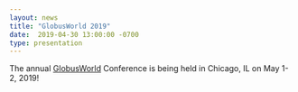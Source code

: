 ```yaml
---
layout: news
title: "GlobusWorld 2019"
date:  2019-04-30 13:00:00 -0700
type: presentation
---
```


The annual [GlobusWorld](https://www.globusworld.org/) Conference is being held in Chicago, IL on May 1-2, 2019!